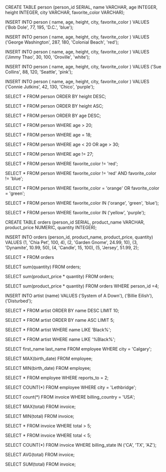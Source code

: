 CREATE TABLE person (person_id SERIAL, name VARCHAR, age INTEGER, height INTEGER, city VARCHAR, favorite_color VARCHAR);

INSERT INTO person ( name, age, height, city, favorite_color ) VALUES ('Bob Dole', 77, 195, 'D.C.', 'blue');

INSERT INTO person ( name, age, height, city, favorite_color ) VALUES ('George Washington', 287, 180, 'Colonial Beach', 'red');

INSERT INTO person ( name, age, height, city, favorite_color ) VALUES ('Jimmy Thao', 30, 100, 'Oroville', 'white');

INSERT INTO person ( name, age, height, city, favorite_color ) VALUES ('Sue Collins', 88, 120, 'Seattle', 'pink');

INSERT INTO person ( name, age, height, city, favorite_color ) VALUES ('Connie Jutkins', 42, 130, 'Chico', 'purple');

SELECT * FROM person ORDER BY height DESC;

SELECT * FROM person ORDER BY height ASC;

SELECT * FROM person ORDER BY age DESC;

SELECT * FROM person WHERE age > 20;

SELECT * FROM person WHERE age = 18;

SELECT * FROM person WHERE age < 20 OR age > 30;

SELECT * FROM person WHERE age != 27;

SELECT * FROM person WHERE favorite_color != 'red';

SELECT * FROM person WHERE favorite_color != 'red' AND favorite_color != 'blue';

SELECT * FROM person WHERE favorite_color = 'orange' OR favorite_color = 'green';

SELECT * FROM person WHERE favorite_color IN ('orange', 'green', 'blue');

SELECT * FROM person WHERE favorite_color IN ('yellow', 'purple');




CREATE TABLE orders (person_id SERIAL, product_name VARCHAR, product_price NUMERIC, quantity INTEGER);

INSERT INTO orders (person_id, product_name, product_price, quantity) VALUES (1, 'Chia Pet', 100, 4), (2, 'Garden Gnome', 24.99, 10), (3, 'Dynamite', 10.99, 50), (4, 'Candle', 15, 100), (5, 'Jersey', 51.99, 2);

SELECT * FROM orders

SELECT sum(quantity) FROM orders;

SELECT sum(product_price * quantity) FROM orders;

SELECT sum(product_price * quantity) FROM orders WHERE person_id =4;




INSERT INTO artist (name) VALUES ('System of A Down'), ('Billie Eilish'), ('Disturbed');

SELECT * FROM artist ORDER BY name DESC LIMIT 10;

SELECT * FROM artist ORDER BY name ASC LIMIT 5;

SELECT * FROM artist WHERE name LIKE 'Black%';

SELECT * FROM artist WHERE name LIKE '%Black%';




SELECT first_name last_name FROM employee WHERE city = 'Calgary';

SELECT MAX(birth_date) FROM employee;

SELECT MIN(birth_date) FROM employee;

SELECT * FROM employee WHERE reports_to = 2;

SELECT COUNT(*) FROM employee WHERE city = 'Lethbridge';




SELECT count(*) FROM invoice WHERE billing_country = 'USA';

SELECT MAX(total) FROM invoice;

SELECT MIN(total) FROM invoice;

SELECT * FROM invoice WHERE total > 5;

SELECT * FROM invoice WHERE total < 5;

SELECT COUNT(*) FROM invoice WHERE billing_state IN ('CA', 'TX', 'AZ');

SELECT AVG(total) FROM invoice;

SELECT SUM(total) FROM invoice;